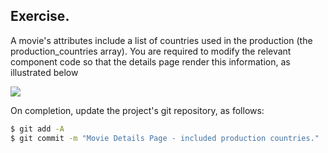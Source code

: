 ## Exercise.

A movie's attributes include a list of countries used in the production (the production_countries array). You are required to modify the relevant component code so that the details page render this information, as illustrated below

![][exercise]

On completion, update the project's git repository, as follows:
~~~bash 
$ git add -A
$ git commit -m "Movie Details Page - included production countries."
~~~

[exercise]: ./img/exercise.png


